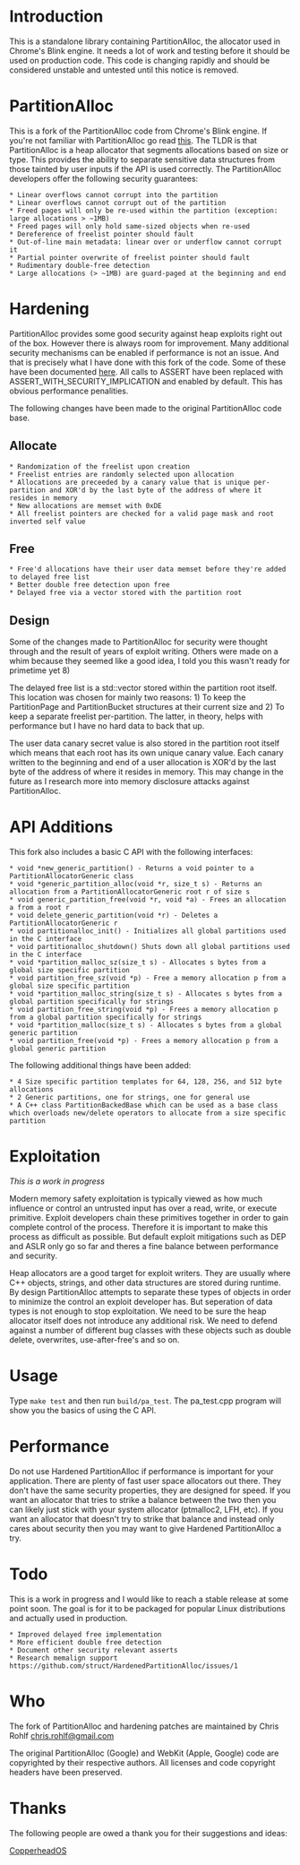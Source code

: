 # Introduction

This is a standalone library containing PartitionAlloc, the allocator used in Chrome's Blink engine. It needs a lot of work and testing before it should be used on production code. This code is changing rapidly and should be considered unstable and untested until this notice is removed.

# PartitionAlloc

This is a fork of the PartitionAlloc code from Chrome's Blink engine. If you're not familiar with PartitionAlloc go read [this](http://struct.github.io/partition_alloc.html). The TLDR is that PartitionAlloc is a heap allocator that segments allocations based on size or type. This provides the ability to separate sensitive data structures from those tainted by user inputs if the API is used correctly. The PartitionAlloc developers offer the following security guarantees:

	* Linear overflows cannot corrupt into the partition
	* Linear overflows cannot corrupt out of the partition
	* Freed pages will only be re-used within the partition (exception: large allocations > ~1MB)
	* Freed pages will only hold same-sized objects when re-used
	* Dereference of freelist pointer should fault
	* Out-of-line main metadata: linear over or underflow cannot corrupt it
	* Partial pointer overwrite of freelist pointer should fault
	* Rudimentary double-free detection
	* Large allocations (> ~1MB) are guard-paged at the beginning and end

# Hardening

PartitionAlloc provides some good security against heap exploits right out of the box. However there is always room for improvement. Many additional security mechanisms can be enabled if performance is not an issue. And that is precisely what I have done with this fork of the code. Some of these have been documented [here](http://struct.github.io/partition_alloc.html). All calls to ASSERT have been replaced with ASSERT_WITH_SECURITY_IMPLICATION and enabled by default. This has obvious performance penalities.

The following changes have been made to the original PartitionAlloc code base.

## Allocate

	* Randomization of the freelist upon creation
	* Freelist entries are randomly selected upon allocation
	* Allocations are preceeded by a canary value that is unique per-partition and XOR'd by the last byte of the address of where it resides in memory
	* New allocations are memset with 0xDE
	* All freelist pointers are checked for a valid page mask and root inverted self value

## Free

	* Free'd allocations have their user data memset before they're added to delayed free list
	* Better double free detection upon free
	* Delayed free via a vector stored with the partition root

## Design

Some of the changes made to PartitionAlloc for security were thought through and the result of years of exploit writing. Others were made on a whim because they seemed like a good idea, I told you this wasn't ready for primetime yet 8)

The delayed free list is a std::vector stored within the partition root itself. This location was chosen for mainly two reasons: 1) To keep the PartitionPage and PartitionBucket structures at their current size and 2) To keep a separate freelist per-partition. The latter, in theory, helps with performance but I have no hard data to back that up.

The user data canary secret value is also stored in the partition root itself which means that each root has its own unique canary value. Each canary written to the beginning and end of a user allocation is XOR'd by the last byte of the address of where it resides in memory. This may change in the future as I research more into memory disclosure attacks against PartitionAlloc.

# API Additions

This fork also includes a basic C API with the following interfaces:

	* void *new_generic_partition() - Returns a void pointer to a PartitionAllocatorGeneric class
	* void *generic_partition_alloc(void *r, size_t s) - Returns an allocation from a PartitionAllocatorGeneric root r of size s
	* void generic_partition_free(void *r, void *a) - Frees an allocation a from a root r
	* void delete_generic_partition(void *r) - Deletes a PartitionAllocatorGeneric r
	* void partitionalloc_init() - Initializes all global partitions used in the C interface
	* void partitionalloc_shutdown() Shuts down all global partitions used in the C interface
	* void *partition_malloc_sz(size_t s) - Allocates s bytes from a global size specific partition
	* void partition_free_sz(void *p) - Free a memory allocation p from a global size specific partition
	* void *partition_malloc_string(size_t s) - Allocates s bytes from a global partition specifically for strings
	* void partition_free_string(void *p) - Frees a memory allocation p from a global partition specifically for strings
	* void *partition_malloc(size_t s) - Allocates s bytes from a global generic partition
	* void partition_free(void *p) - Frees a memory allocation p from a global generic partition

The following additional things have been added:

	* 4 Size specific partition templates for 64, 128, 256, and 512 byte allocations
	* 2 Generic partitions, one for strings, one for general use
	* A C++ class PartitionBackedBase which can be used as a base class which overloads new/delete operators to allocate from a size specific partition

# Exploitation

_This is a work in progress_

Modern memory safety exploitation is typically viewed as how much influence or control an untrusted input has over a read, write, or execute primitive. Exploit developers chain these primitives together in order to gain complete control of the process. Therefore it is important to make this process as difficult as possible. But default exploit mitigations such as DEP and ASLR only go so far and theres a fine balance between performance and security.

Heap allocators are a good target for exploit writers. They are usually where C++ objects, strings, and other data structures are stored during runtime. By design PartitionAlloc attempts to separate these types of objects in order to minimize the control an exploit developer has. But seperation of data types is not enough to stop exploitation. We need to be sure the heap allocator itself does not introduce any additional risk. We need to defend against a number of different bug classes with these objects such as double delete, overwrites, use-after-free's and so on.

# Usage

Type `make test` and then run `build/pa_test`. The pa_test.cpp program will show you the basics of using the C API.

# Performance

Do not use Hardened PartitionAlloc if performance is important for your application. There are plenty of fast user space allocators out there. They don't have the same security properties, they are designed for speed. If you want an allocator that tries to strike a balance between the two then you can likely just stick with your system allocator (ptmalloc2, LFH, etc). If you want an allocator that doesn't try to strike that balance and instead only cares about security then you may want to give Hardened PartitionAlloc a try.

# Todo

This is a work in progress and I would like to reach a stable release at some point soon. The goal is for it to be packaged for popular Linux distributions and actually used in production.

	* Improved delayed free implementation
	* More efficient double free detection
	* Document other security relevant asserts
	* Research memalign support https://github.com/struct/HardenedPartitionAlloc/issues/1

# Who

The fork of PartitionAlloc and hardening patches are maintained by Chris Rohlf chris.rohlf@gmail.com

The original PartitionAlloc (Google) and WebKit (Apple, Google) code are copyrighted by their respective authors. All licenses and code copyright headers have been preserved.

# Thanks

The following people are owed a thank you for their suggestions and ideas:

[CopperheadOS](https://twitter.com/copperheados)